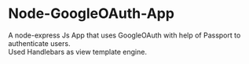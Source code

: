 # Node-GoogleOAuth-App
A node-express Js App that uses GoogleOAuth with help of Passport to authenticate users.\
Used Handlebars as view template engine.


